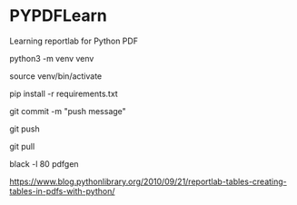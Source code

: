# PYPDFLearn
Learning reportlab for Python PDF

python3 -m venv venv

source venv/bin/activate

pip install -r requirements.txt

git commit -m "push message"

git push

git pull

black -l 80 pdfgen

https://www.blog.pythonlibrary.org/2010/09/21/reportlab-tables-creating-tables-in-pdfs-with-python/
